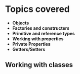 # Topics covered

- **Objects**
- **Factories and constructers**
- **Primitive and reference types**
- **Working with properties**
- **Private Properties**
- **Getters/Setters**

## Working with classes 
